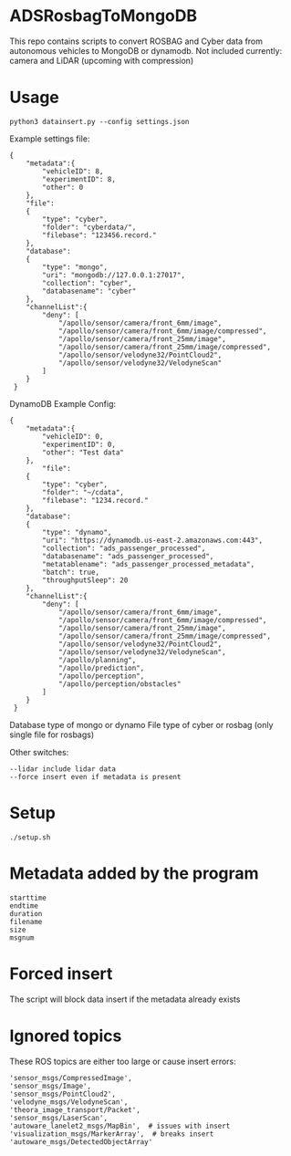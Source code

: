 # ADSRosbagToMongoDB
This repo contains scripts to convert ROSBAG and Cyber data from autonomous vehicles to MongoDB or dynamodb.
Not included currently: camera and LiDAR (upcoming with compression)

# Usage
``` python3 datainsert.py --config settings.json ```

Example settings file:

``` 
{
    "metadata":{
        "vehicleID": 8,
        "experimentID": 8,
        "other": 0
    },
    "file":
    {
        "type": "cyber",
        "folder": "cyberdata/",
        "filebase": "123456.record."
    },
    "database":
    {
        "type": "mongo",
        "uri": "mongodb://127.0.0.1:27017",
        "collection": "cyber",
        "databasename": "cyber"
    },
    "channelList":{
        "deny": [
            "/apollo/sensor/camera/front_6mm/image",
            "/apollo/sensor/camera/front_6mm/image/compressed",
            "/apollo/sensor/camera/front_25mm/image",
            "/apollo/sensor/camera/front_25mm/image/compressed",
            "/apollo/sensor/velodyne32/PointCloud2",
            "/apollo/sensor/velodyne32/VelodyneScan"
        ]
    }
 }
 ```
DynamoDB Example Config:
```
{
    "metadata":{
        "vehicleID": 0,
        "experimentID": 0,
        "other": "Test data"
    },
        "file":
    {
        "type": "cyber",
        "folder": "~/cdata",
        "filebase": "1234.record."
    },
    "database":
    {
        "type": "dynamo",
        "uri": "https://dynamodb.us-east-2.amazonaws.com:443",
        "collection": "ads_passenger_processed",
        "databasename": "ads_passenger_processed",
        "metatablename": "ads_passenger_processed_metadata",
        "batch": true,
        "throughputSleep": 20
    },
    "channelList":{
        "deny": [
            "/apollo/sensor/camera/front_6mm/image",
            "/apollo/sensor/camera/front_6mm/image/compressed",
            "/apollo/sensor/camera/front_25mm/image",
            "/apollo/sensor/camera/front_25mm/image/compressed",
            "/apollo/sensor/velodyne32/PointCloud2",
            "/apollo/sensor/velodyne32/VelodyneScan",
            "/apollo/planning",
            "/apollo/prediction",
            "/apollo/perception",
            "/apollo/perception/obstacles"
        ]
    }
 }

```
Database type of mongo or dynamo
File type of cyber or rosbag (only single file for rosbags)

Other switches:
```
--lidar include lidar data
--force insert even if metadata is present
```

# Setup
```
./setup.sh
```

# Metadata added by the program
```
starttime  
endtime  
duration  
filename  
size  
msgnum  
```

# Forced insert
The script will block data insert if the metadata already exists

# Ignored topics
These ROS topics are either too large or cause insert errors:  
```
'sensor_msgs/CompressedImage',
'sensor_msgs/Image',
'sensor_msgs/PointCloud2',
'velodyne_msgs/VelodyneScan',
'theora_image_transport/Packet',
'sensor_msgs/LaserScan',
'autoware_lanelet2_msgs/MapBin',  # issues with insert
'visualization_msgs/MarkerArray',  # breaks insert
'autoware_msgs/DetectedObjectArray'
```
